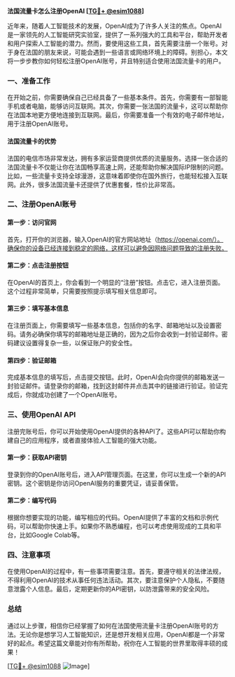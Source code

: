 **法国流量卡怎么注册OpenAI [[TG💪+ @esim1088](https://t.me/s/esim1088)]**

近年来，随着人工智能技术的发展，OpenAI成为了许多人关注的焦点。OpenAI是一家领先的人工智能研究实验室，提供了一系列强大的工具和平台，帮助开发者和用户探索人工智能的潜力。然而，要使用这些工具，首先需要注册一个账号。对于身在法国的朋友来说，可能会遇到一些语言或网络环境上的障碍。别担心，本文将一步步教你如何轻松注册OpenAI账号，并且特别适合使用法国流量卡的用户。

### 一、准备工作

在开始之前，你需要确保自己已经具备了一些基本条件。首先，你需要有一部智能手机或者电脑，能够访问互联网。其次，你需要一张法国的流量卡，这可以帮助你在法国本地更方便地连接到互联网。最后，你需要准备一个有效的电子邮件地址，用于注册OpenAI账号。

#### 法国流量卡的优势

法国的电信市场非常发达，拥有多家运营商提供优质的流量服务。选择一张合适的法国流量卡不仅能让你在法国畅享高速上网，还能帮助你解决国际IP限制的问题。比如，一些流量卡支持全球漫游，这意味着即使你在国外旅行，也能轻松接入互联网。此外，很多法国流量卡还提供了优惠套餐，性价比非常高。

### 二、注册OpenAI账号

#### 第一步：访问官网

首先，打开你的浏览器，输入OpenAI的官方网站地址（https://openai.com/）。确保你的设备已经连接到稳定的网络，这样可以避免因网络问题导致的注册失败。

#### 第二步：点击注册按钮

在OpenAI的首页上，你会看到一个明显的“注册”按钮。点击它，进入注册页面。这个过程非常简单，只需要按照提示填写相关信息即可。

#### 第三步：填写基本信息

在注册页面上，你需要填写一些基本信息，包括你的名字、邮箱地址以及设置密码。请务必确保你填写的邮箱地址是正确的，因为之后你会收到一封验证邮件。密码建议设置得复杂一些，以保证账户的安全性。

#### 第四步：验证邮箱

完成基本信息的填写后，点击提交按钮。此时，OpenAI会向你提供的邮箱发送一封验证邮件。请登录你的邮箱，找到这封邮件并点击其中的链接进行验证。验证完成后，你就成功创建了一个OpenAI账号。

### 三、使用OpenAI API

注册完账号后，你可以开始使用OpenAI提供的各种API了。这些API可以帮助你构建自己的应用程序，或者直接体验人工智能的强大功能。

#### 第一步：获取API密钥

登录到你的OpenAI账号后，进入API管理页面。在这里，你可以生成一个新的API密钥。这个密钥是你访问OpenAI服务的重要凭证，请妥善保管。

#### 第二步：编写代码

根据你想要实现的功能，编写相应的代码。OpenAI提供了丰富的文档和示例代码，可以帮助你快速上手。如果你不熟悉编程，也可以考虑使用现成的工具和平台，比如Google Colab等。

### 四、注意事项

在使用OpenAI的过程中，有一些事项需要注意。首先，要遵守相关的法律法规，不得利用OpenAI的技术从事任何违法活动。其次，要注意保护个人隐私，不要随意泄露个人信息。最后，定期更新你的API密钥，以防泄露带来的安全风险。

### 总结

通过以上步骤，相信你已经掌握了如何在法国使用流量卡注册OpenAI账号的方法。无论你是想学习人工智能知识，还是想开发相关应用，OpenAI都是一个非常好的起点。希望这篇文章能对你有所帮助，祝你在人工智能的世界里取得丰硕的成果！

[[TG💪+ @esim1088](https://t.me/s/esim1088) ![Image](https://i.postimg.cc/4NQfJmqS/Snipaste-2025-05-13-00-14-12.png)]